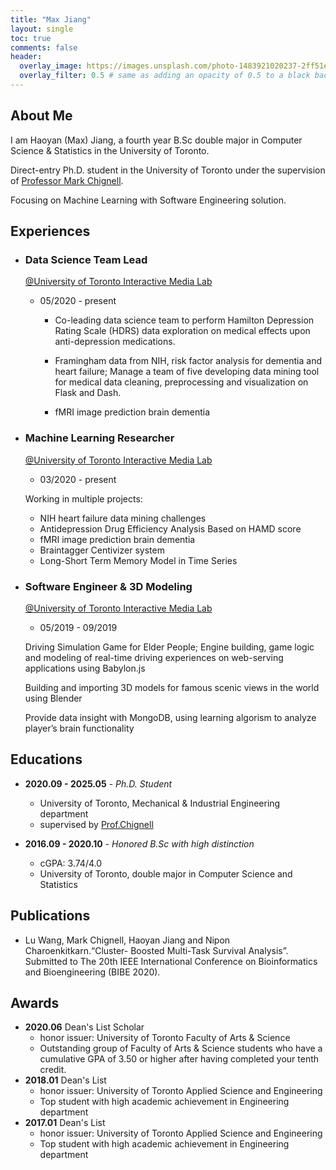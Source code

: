```yaml
---
title: "Max Jiang"
layout: single
toc: true
comments: false
header:
  overlay_image: https://images.unsplash.com/photo-1483921020237-2ff51e8e4b22?ixlib=rb-1.2.1&ixid=eyJhcHBfaWQiOjEyMDd9&auto=format&fit=crop&w=1050&q=80
  overlay_filter: 0.5 # same as adding an opacity of 0.5 to a black background
---
```

## About Me
I am Haoyan (Max) Jiang, a fourth year B.Sc<span> double major in Computer Science & Statistics in the University of Toronto.

Direct-entry Ph.D. student in the University of Toronto under the supervision of [Professor Mark Chignell](https://www.mie.utoronto.ca/faculty_staff/chignell/).

Focusing on Machine Learning with Software Engineering solution.

## Experiences
+ ### Data Science Team Lead
    [@University of Toronto Interactive Media Lab](https://imedia.mie.utoronto.ca/)
    - 05/2020 - present

        * Co-leading data science team to perform Hamilton Depression Rating Scale (HDRS) data exploration on medical effects upon anti-depression medications.

        * Framingham data from NIH, risk factor analysis for dementia and heart failure; Manage a team of five developing data mining tool for medical data cleaning, preprocessing and visualization on Flask and Dash.

        * fMRI image prediction brain dementia

+ ### Machine Learning Researcher
    [@University of Toronto Interactive Media Lab](https://imedia.mie.utoronto.ca/)
    - 03/2020 - present

    Working in multiple projects: 
    * NIH heart failure data mining challenges
    * Antidepression Drug Efficiency Analysis Based on HAMD score
    * fMRI image prediction brain dementia
    * Braintagger Centivizer system
    * Long-Short Term Memory Model in Time Series

+ ### Software Engineer & 3D Modeling
    [@University of Toronto Interactive Media Lab](https://imedia.mie.utoronto.ca/)
    - 05/2019 - 09/2019

    Driving Simulation Game for Elder People; Engine building, game logic and modeling of real-time driving experiences on web-serving applications using Babylon.js

    Building and importing 3D models for famous scenic views in the world using Blender

    Provide data insight with MongoDB, using learning algorism to analyze player’s brain functionality

## Educations
* **2020.09 - 2025.05** - *Ph.D. Student*
    - University of Toronto, Mechanical & Industrial Engineering department
    - supervised by [Prof.Chignell](https://www.mie.utoronto.ca/faculty_staff/chignell/) 

* **2016.09 - 2020.10** - *Honored B.Sc<span> with high distinction* 
    - cGPA: 3.74/4.0
    - University of Toronto, double major in Computer Science and Statistics 

## Publications
* Lu Wang, Mark Chignell, Haoyan Jiang and Nipon Charoenkitkarn.“Cluster- Boosted Multi-Task Survival Analysis”. Submitted to The 20th IEEE International Conference on Bioinformatics and Bioengineering (BIBE 2020).

## Awards
* **2020.06** Dean's List Scholar 
    - honor issuer: University of Toronto Faculty of Arts & Science
    - Outstanding group of Faculty of Arts & Science students who have a cumulative GPA of 3.50 or higher after having completed your tenth credit.
* **2018.01** Dean's List 
    - honor issuer: University of Toronto Applied Science and Engineering
    - Top student with high academic achievement in Engineering department
* **2017.01** Dean's List 
    - honor issuer: University of Toronto Applied Science and Engineering
    - Top student with high academic achievement in Engineering department